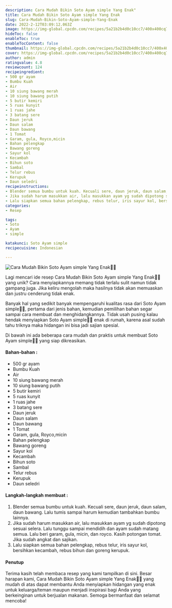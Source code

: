 ```yaml
---
description: Cara Mudah Bikin Soto Ayam simple Yang Enak"
title: Cara Mudah Bikin Soto Ayam simple Yang Enak
slug: Cara-Mudah-Bikin-Soto-Ayam-simple-Yang-Enak
date: 2022-2-12T03:09:12.063Z
image: https://img-global.cpcdn.com/recipes/5a21b2b4d0c10cc7/400x400cq70/photo.jpg
hideToc: false
enableToc: true
enableTocContent: false
thumbnail: https://img-global.cpcdn.com/recipes/5a21b2b4d0c10cc7/400x400cq70/photo.jpg
cover: https://img-global.cpcdn.com/recipes/5a21b2b4d0c10cc7/400x400cq70/photo.jpg
author: admin
ratingvalue: 4.8
reviewcount: 124
recipeingredient:
- 500 gr ayam
- Bumbu Kuah
- Air
- 10 siung bawang merah
- 10 siung bawang putih
- 5 butir kemiri
- 5 ruas kunyit
- 1 ruas jahe
- 3 batang sere
- Daun jeruk
- Daun salam
- Daun bawang
- 1 Tomat
- Garam, gula, Royco,micin
- Bahan pelengkap
- Bawang goreng
- Sayur kol
- Kecambah
- Bihun soto
- Sambal
- Telur rebus
- Kerupuk
- Daun seledri
recipeinstructions:
- Blender semua bumbu untuk kuah. Kecuali sere, daun jeruk, daun salam, daun bawang. Lalu tumis sampai harum kemudian tambahkan bumbu lainnya.
- Jika sudah harum masukkan air, lalu masukkan ayam yg sudah dipotong sesuai selera. Lalu tunggu sampai mendidih dan ayam sudah matang semua. Lalu beri garam, gula, micin, dan royco. Kasih potongan tomat. Jika sudah angkat dan sajikan.
- Lalu siapkan semua bahan pelengkap, rebus telur, iris sayur kol, bersihkan kecambah, rebus bihun dan goreng kerupuk.
categories:
- Resep

tags:
- Soto
- Ayam
- simple

katakunci: Soto Ayam simple
recipecuisine: Indonesian

---
```


![Cara Mudah Bikin Soto Ayam simple Yang Enak👩‍🍳](https://img-global.cpcdn.com/recipes/5a21b2b4d0c10cc7/400x400cq70/photo.jpg)

Lagi mencari ide resep Cara Mudah Bikin Soto Ayam simple Yang Enak👩‍🍳 yang unik? Cara menyiapkannya memang tidak terlalu sulit namun tidak gampang juga. Jika keliru mengolah maka hasilnya tidak akan memuaskan dan justru cenderung tidak enak.

Banyak hal yang sedikit banyak mempengaruhi kualitas rasa dari Soto Ayam simple👩‍🍳, pertama dari jenis bahan, kemudian pemilihan bahan segar sampai cara membuat dan menghidangkannya. Tidak usah pusing kalau hendak menyiapkan Soto Ayam simple👩‍🍳 enak di rumah, karena asal sudah tahu triknya maka hidangan ini bisa jadi sajian spesial.

Di bawah ini ada beberapa cara mudah dan praktis untuk membuat Soto Ayam simple👩‍🍳 yang siap dikreasikan.

<!--inarticleads1-->

#### Bahan-bahan :

- 500 gr ayam
- Bumbu Kuah
- Air
- 10 siung bawang merah
- 10 siung bawang putih
- 5 butir kemiri
- 5 ruas kunyit
- 1 ruas jahe
- 3 batang sere
- Daun jeruk
- Daun salam
- Daun bawang
- 1 Tomat
- Garam, gula, Royco,micin
- Bahan pelengkap
- Bawang goreng
- Sayur kol
- Kecambah
- Bihun soto
- Sambal
- Telur rebus
- Kerupuk
- Daun seledri

<!--inarticleads2-->

#### Langkah-langkah membuat :

1. Blender semua bumbu untuk kuah. Kecuali sere, daun jeruk, daun salam, daun bawang. Lalu tumis sampai harum kemudian tambahkan bumbu lainnya.
1. Jika sudah harum masukkan air, lalu masukkan ayam yg sudah dipotong sesuai selera. Lalu tunggu sampai mendidih dan ayam sudah matang semua. Lalu beri garam, gula, micin, dan royco. Kasih potongan tomat. Jika sudah angkat dan sajikan.
1. Lalu siapkan semua bahan pelengkap, rebus telur, iris sayur kol, bersihkan kecambah, rebus bihun dan goreng kerupuk.

#### Penutup

Terima kasih telah membaca resep yang kami tampilkan di sini. Besar harapan kami, Cara Mudah Bikin Soto Ayam simple Yang Enak👩‍🍳 yang mudah di atas dapat membantu Anda menyiapkan hidangan yang enak untuk keluarga/teman maupun menjadi inspirasi bagi Anda yang berkeinginan untuk berjualan makanan. Semoga bermanfaat dan selamat mencoba!